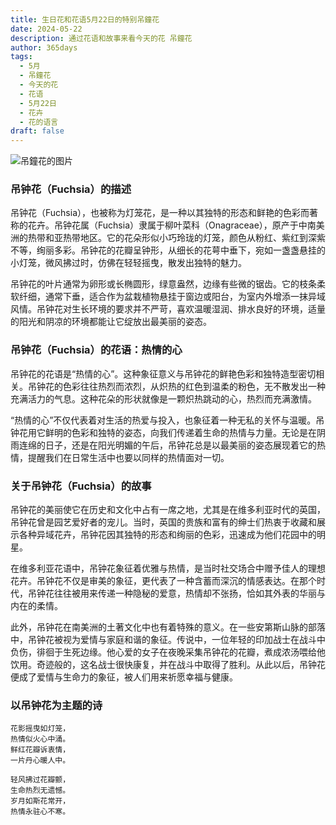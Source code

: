 ```yaml
---
title: 生日花和花语5月22日的特别吊鐘花
date: 2024-05-22
description: 通过花语和故事来看今天的花 吊鐘花
author: 365days
tags:
  - 5月
  - 吊鐘花
  - 今天的花
  - 花语
  - 5月22日
  - 花卉
  - 花的语言
draft: false
---
```


![吊鐘花的图片](https://cdn.pixabay.com/photo/2013/09/03/19/25/fuchsia-178705_1280.jpg#center#center)


### 吊钟花（Fuchsia）的描述

吊钟花（Fuchsia），也被称为灯笼花，是一种以其独特的形态和鲜艳的色彩而著称的花卉。吊钟花属（Fuchsia）隶属于柳叶菜科（Onagraceae），原产于中南美洲的热带和亚热带地区。它的花朵形似小巧玲珑的灯笼，颜色从粉红、紫红到深紫不等，绚丽多彩。吊钟花的花瓣呈钟形，从细长的花萼中垂下，宛如一盏盏悬挂的小灯笼，微风拂过时，仿佛在轻轻摇曳，散发出独特的魅力。

吊钟花的叶片通常为卵形或长椭圆形，绿意盎然，边缘有些微的锯齿。它的枝条柔软纤细，通常下垂，适合作为盆栽植物悬挂于窗边或阳台，为室内外增添一抹异域风情。吊钟花对生长环境的要求并不严苛，喜欢温暖湿润、排水良好的环境，适量的阳光和阴凉的环境都能让它绽放出最美丽的姿态。

### 吊钟花（Fuchsia）的花语：热情的心

吊钟花的花语是“热情的心”。这种象征意义与吊钟花的鲜艳色彩和独特造型密切相关。吊钟花的色彩往往热烈而浓烈，从炽热的红色到温柔的粉色，无不散发出一种充满活力的气息。这种花朵的形状就像是一颗炽热跳动的心，热烈而充满激情。

“热情的心”不仅代表着对生活的热爱与投入，也象征着一种无私的关怀与温暖。吊钟花用它鲜明的色彩和独特的姿态，向我们传递着生命的热情与力量。无论是在阴雨连绵的日子，还是在阳光明媚的午后，吊钟花总是以最美丽的姿态展现着它的热情，提醒我们在日常生活中也要以同样的热情面对一切。

### 关于吊钟花（Fuchsia）的故事

吊钟花的美丽使它在历史和文化中占有一席之地，尤其是在维多利亚时代的英国，吊钟花曾是园艺爱好者的宠儿。当时，英国的贵族和富有的绅士们热衷于收藏和展示各种异域花卉，吊钟花因其独特的形态和绚丽的色彩，迅速成为他们花园中的明星。

在维多利亚花语中，吊钟花象征着优雅与热情，是当时社交场合中赠予佳人的理想花卉。吊钟花不仅是审美的象征，更代表了一种含蓄而深沉的情感表达。在那个时代，吊钟花往往被用来传递一种隐秘的爱意，热情却不张扬，恰如其外表的华丽与内在的柔情。

此外，吊钟花在南美洲的土著文化中也有着特殊的意义。在一些安第斯山脉的部落中，吊钟花被视为爱情与家庭和谐的象征。传说中，一位年轻的印加战士在战斗中负伤，徘徊于生死边缘。他心爱的女子在夜晚采集吊钟花的花瓣，煮成浓汤喂给他饮用。奇迹般的，这名战士很快康复，并在战斗中取得了胜利。从此以后，吊钟花便成了爱情与生命力的象征，被人们用来祈愿幸福与健康。

### 以吊钟花为主题的诗

	花影摇曳如灯笼，  
	热情似火心中涌。  
	鲜红花瓣诉衷情，  
	一片丹心暖人中。
	
	轻风拂过花瓣颤，  
	生命热烈无遗憾。  
	岁月如斯花常开，  
	热情永驻心不寒。

